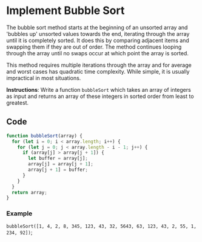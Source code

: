 # Implement Bubble Sort

The bubble sort method starts at the beginning of an unsorted array and 'bubbles up' unsorted values towards the end, iterating through the array until it is completely sorted. It does this by comparing adjacent items and swapping them if they are out of order. The method continues looping through the array until no swaps occur at which point the array is sorted.

This method requires multiple iterations through the array and for average and worst cases has quadratic time complexity. While simple, it is usually impractical in most situations.

**Instructions**: Write a function `bubbleSort` which takes an array of integers as input and returns an array of these integers in sorted order from least to greatest.

## Code

```js
function bubbleSort(array) {
  for (let i = 0; i < array.length; i++) {
    for (let j = 0; j < array.length - i - 1; j++) {
      if (array[j] > array[j + 1]) {
        let buffer = array[j];
        array[j] = array[j + 1];
        array[j + 1] = buffer;
      }
    }
  }
  return array;
}
```

### Example

`bubbleSort([1, 4, 2, 8, 345, 123, 43, 32, 5643, 63, 123, 43, 2, 55, 1, 234, 92])`;